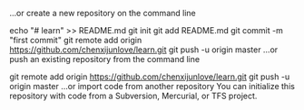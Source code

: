 …or create a new repository on the command line

echo "# learn" >> README.md
git init
git add README.md
git commit -m "first commit"
git remote add origin https://github.com/chenxijunlove/learn.git
git push -u origin master
…or push an existing repository from the command line

git remote add origin https://github.com/chenxijunlove/learn.git
git push -u origin master
…or import code from another repository
You can initialize this repository with code from a Subversion, Mercurial, or TFS project.
